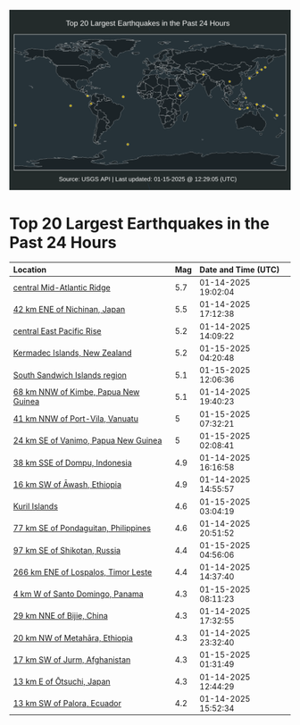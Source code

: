 ![Map](./map.png)

# Top 20 Largest Earthquakes in the Past 24 Hours

| Location | Mag | Date and Time (UTC) |
|:---|:---|:---|
| [central Mid-Atlantic Ridge](https://earthquake.usgs.gov/earthquakes/eventpage/us6000pjym) | 5.7 | 01-14-2025 19:02:04 |
| [42 km ENE of Nichinan, Japan](https://earthquake.usgs.gov/earthquakes/eventpage/us6000pjxl) | 5.5 | 01-14-2025 17:12:38 |
| [central East Pacific Rise](https://earthquake.usgs.gov/earthquakes/eventpage/us6000pjx0) | 5.2 | 01-14-2025 14:09:22 |
| [Kermadec Islands, New Zealand](https://earthquake.usgs.gov/earthquakes/eventpage/us6000pk2k) | 5.2 | 01-15-2025 04:20:48 |
| [South Sandwich Islands region](https://earthquake.usgs.gov/earthquakes/eventpage/us6000pk50) | 5.1 | 01-15-2025 12:06:36 |
| [68 km NNW of Kimbe, Papua New Guinea](https://earthquake.usgs.gov/earthquakes/eventpage/us6000pjz0) | 5.1 | 01-14-2025 19:40:23 |
| [41 km NNW of Port-Vila, Vanuatu](https://earthquake.usgs.gov/earthquakes/eventpage/us6000pk3x) | 5 | 01-15-2025 07:32:21 |
| [24 km SE of Vanimo, Papua New Guinea](https://earthquake.usgs.gov/earthquakes/eventpage/us6000pk28) | 5 | 01-15-2025 02:08:41 |
| [38 km SSE of Dompu, Indonesia](https://earthquake.usgs.gov/earthquakes/eventpage/us6000pjxh) | 4.9 | 01-14-2025 16:16:58 |
| [16 km SW of Āwash, Ethiopia](https://earthquake.usgs.gov/earthquakes/eventpage/us6000pjx5) | 4.9 | 01-14-2025 14:55:57 |
| [Kuril Islands](https://earthquake.usgs.gov/earthquakes/eventpage/us6000pk2c) | 4.6 | 01-15-2025 03:04:19 |
| [77 km SE of Pondaguitan, Philippines](https://earthquake.usgs.gov/earthquakes/eventpage/us6000pk0k) | 4.6 | 01-14-2025 20:51:52 |
| [97 km SE of Shikotan, Russia](https://earthquake.usgs.gov/earthquakes/eventpage/us6000pk2s) | 4.4 | 01-15-2025 04:56:06 |
| [266 km ENE of Lospalos, Timor Leste](https://earthquake.usgs.gov/earthquakes/eventpage/us6000pjx3) | 4.4 | 01-14-2025 14:37:40 |
| [4 km W of Santo Domingo, Panama](https://earthquake.usgs.gov/earthquakes/eventpage/us6000pk45) | 4.3 | 01-15-2025 08:11:23 |
| [29 km NNE of Bijie, China](https://earthquake.usgs.gov/earthquakes/eventpage/us6000pjxx) | 4.3 | 01-14-2025 17:32:55 |
| [20 km NW of Metahāra, Ethiopia](https://earthquake.usgs.gov/earthquakes/eventpage/us6000pk1q) | 4.3 | 01-14-2025 23:32:40 |
| [17 km SW of Jurm, Afghanistan](https://earthquake.usgs.gov/earthquakes/eventpage/us6000pk23) | 4.3 | 01-15-2025 01:31:49 |
| [13 km E of Ōtsuchi, Japan](https://earthquake.usgs.gov/earthquakes/eventpage/us6000pjwr) | 4.3 | 01-14-2025 12:44:29 |
| [13 km SW of Palora, Ecuador](https://earthquake.usgs.gov/earthquakes/eventpage/us6000pjxc) | 4.2 | 01-14-2025 15:52:34 |
